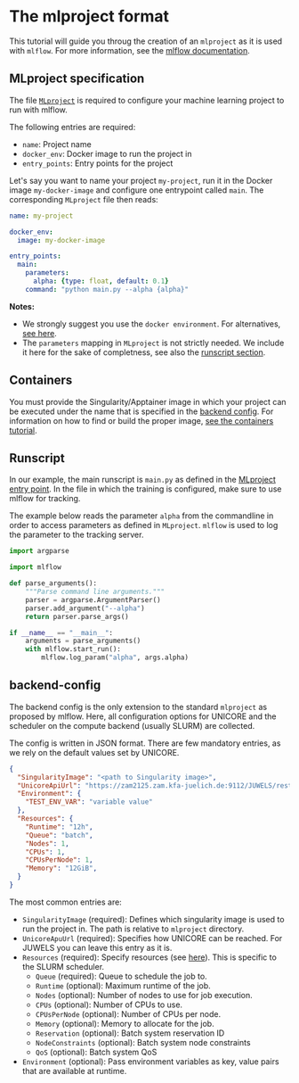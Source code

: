 # The mlproject format

This tutorial will guide you throug the creation of an `mlproject` as it is used with `mlflow`. For more information, see the [mlflow documentation](https://www.mlflow.org/docs/latest/projects.html).

## MLproject specification

The file [`MLproject`](https://www.mlflow.org/docs/latest/projects.html#mlproject-file) is required to configure your machine learning project to run with mlflow.

The following entries are required:

 - `name`: Project name
 - `docker_env`: Docker image to run the project in
 - `entry_points`: Entry points for the project

Let's say you want to name your project `my-project`, run it in the Docker image `my-docker-image` and configure one entrypoint called `main`. The corresponding `MLproject` file then reads:

```yaml
name: my-project

docker_env:
  image: my-docker-image

entry_points:
  main:
    parameters:
      alpha: {type: float, default: 0.1}
    command: "python main.py --alpha {alpha}"
```

**Notes:**

 - We strongly suggest you use the `docker environment`. For alternatives, [see here](https://www.mlflow.org/docs/latest/projects.html#specifying-an-environment).
 - The `parameters` mapping in `MLproject` is not strictly needed. We include it here for the sake of completness, see also the  [runscript section](#runscript).

## Containers

You must provide the Singularity/Apptainer image in which your project can be executed under the name that is specified in the [backend config](#backend-config). For information on how to find or build the proper image, [see the containers tutorial](../containers/README.md).

## Runscript

In our example, the main runscript is `main.py` as defined in the [MLproject entry point](#mlproject-specification).
In the file in which the training is configured, make sure to use mlflow for tracking.

The example below reads the parameter `alpha` from the commandline in order to access parameters as defined in `MLproject`. `mlflow` is used to log the parameter to the tracking server.

```python
import argparse

import mlflow

def parse_arguments():
    """Parse command line arguments."""
    parser = argparse.ArgumentParser()
    parser.add_argument("--alpha")
    return parser.parse_args()

if __name__ == "__main__":
    arguments = parse_arguments()
    with mlflow.start_run():
        mlflow.log_param("alpha", args.alpha)
```

## backend-config

The backend config is the only extension to the standard `mlproject` as proposed by mlflow. Here, all configuration options for UNICORE and the scheduler on the compute backend (usually SLURM) are collected.

The config is written in JSON format. There are few mandatory entries, as we rely on the default values set by UNICORE.

```JSON
{
  "SingularityImage": "<path to Singularity image>",
  "UnicoreApiUrl": "https://zam2125.zam.kfa-juelich.de:9112/JUWELS/rest/core",
  "Environment": {
    "TEST_ENV_VAR": "variable value"
  },
  "Resources": {
    "Runtime": "12h",
    "Queue": "batch",
    "Nodes": 1,
    "CPUs": 1,
    "CPUsPerNode": 1,
    "Memory": "12GiB",
  }
}
```

The most common entries are:

 - `SingularityImage` (required): Defines which singularity image is used to run the project in. The path is relative to `mlproject` directory.
 - `UnicoreApuUrl` (required): Specifies how UNICORE can be reached. For JUWELS you can leave this entry as it is.
- `Resources` (required): Specify resources (see [here](https://sourceforge.net/p/unicore/wiki/Job_Description/)). This is specific to the SLURM scheduler.
  - `Queue` (required): Queue to schedule the job to.
  - `Runtime` (optional): Maximum runtime of the job.
  - `Nodes` (optional): Number of nodes to use for job execution.
  - `CPUs` (optional): Number of CPUs to use.
  - `CPUsPerNode` (optional): Number of CPUs per node.
  - `Memory` (optional): Memory to allocate for the job.
  - `Reservation` (optional): Batch system reservation ID
  - `NodeConstraints` (optional): Batch system node constraints
  - `QoS` (optional): Batch system QoS
- `Environment` (optional): Pass environment variables as key, value pairs that are available at runtime.
